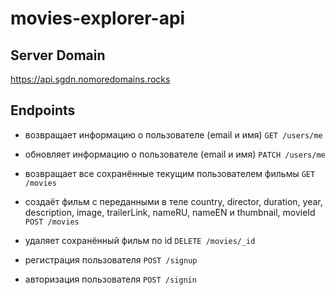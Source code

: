 # movies-explorer-api

## Server Domain

https://api.sgdn.nomoredomains.rocks

## Endpoints

- возвращает информацию о пользователе (email и имя)
  `GET /users/me`

- обновляет информацию о пользователе (email и имя)
  `PATCH /users/me`

- возвращает все сохранённые текущим пользователем фильмы
  `GET /movies`

- создаёт фильм с переданными в теле country, director, duration, year, description, image, trailerLink, nameRU, nameEN и thumbnail, movieId
  `POST /movies`

- удаляет сохранённый фильм по id
  `DELETE /movies/_id`

- регистрация пользователя
  `POST /signup`

- авторизация пользователя
  `POST /signin`
